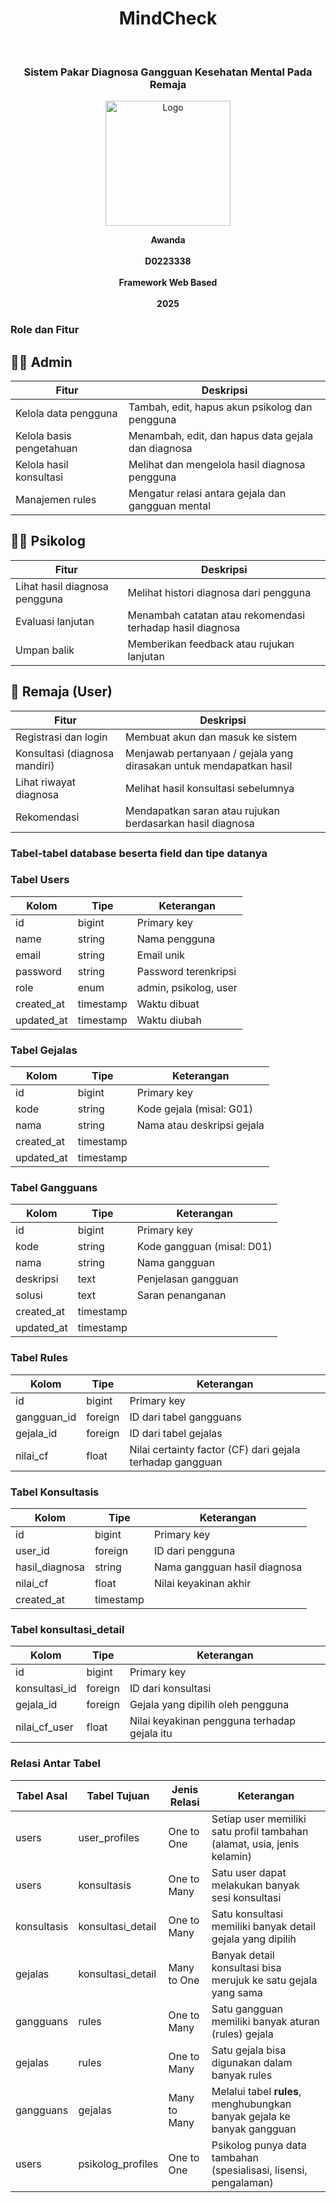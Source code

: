 <h1 align="center">MindCheck</h1> <br>

<h3 align="center">Sistem Pakar Diagnosa Gangguan Kesehatan Mental Pada Remaja</h3>
<p align="center">
  <img src="https://github.com/user-attachments/assets/5f6420c9-3323-46db-b9bf-496420ba850c" alt="Logo" width="200"/>
</p>

<p align="center">
  <strong>Awanda</strong><br/><br/>
  <strong>D0223338</strong><br/><br/>
  <strong>Framework Web Based</strong><br/><br/>
  <strong>2025</strong>
</p>

<h3>Role dan Fitur</h3>

## 🧑‍⚕️ Admin

| Fitur                     | Deskripsi                                               |
| ------------------------- | ------------------------------------------------------- |
| Kelola data pengguna      | Tambah, edit, hapus akun psikolog dan pengguna          |
| Kelola basis pengetahuan  | Menambah, edit, dan hapus data gejala dan diagnosa      |
| Kelola hasil konsultasi   | Melihat dan mengelola hasil diagnosa pengguna           |
| Manajemen rules           | Mengatur relasi antara gejala dan gangguan mental       |

## 👩‍⚕️ Psikolog

| Fitur                          | Deskripsi                                                  |
| ------------------------------ | ---------------------------------------------------------- |
| Lihat hasil diagnosa pengguna  | Melihat histori diagnosa dari pengguna                     |
| Evaluasi lanjutan              | Menambah catatan atau rekomendasi terhadap hasil diagnosa  |
| Umpan balik                    | Memberikan feedback atau rujukan lanjutan                  |

## 🧑 Remaja (User)

| Fitur                              | Deskripsi                                                           |
| ---------------------------------- | ------------------------------------------------------------------- |
| Registrasi dan login               | Membuat akun dan masuk ke sistem                                    |
| Konsultasi (diagnosa mandiri)     | Menjawab pertanyaan / gejala yang dirasakan untuk mendapatkan hasil |
| Lihat riwayat diagnosa             | Melihat hasil konsultasi sebelumnya                                 |
| Rekomendasi                        | Mendapatkan saran atau rujukan berdasarkan hasil diagnosa           |

<h3>Tabel-tabel database beserta field dan tipe datanya</h3>

<h3>Tabel Users</h3>

| Kolom       | Tipe      | Keterangan                         |
| ----------- | --------- | ---------------------------------- |
| id          | bigint    | Primary key                        |
| name        | string    | Nama pengguna                      |
| email       | string    | Email unik                         |
| password    | string    | Password terenkripsi               |
| role        | enum      | admin, psikolog, user              |
| created_at  | timestamp | Waktu dibuat                       |
| updated_at  | timestamp | Waktu diubah                       |

<h3>Tabel Gejalas</h3>

| Kolom       | Tipe      | Keterangan               |
| ----------- | --------- | ------------------------ |
| id          | bigint    | Primary key              |
| kode        | string    | Kode gejala (misal: G01) |
| nama        | string    | Nama atau deskripsi gejala |
| created_at  | timestamp |                          |
| updated_at  | timestamp |                          |

<h3>Tabel Gangguans</h3>

| Kolom       | Tipe      | Keterangan                         |
| ----------- | --------- | ---------------------------------- |
| id          | bigint    | Primary key                        |
| kode        | string    | Kode gangguan (misal: D01)         |
| nama        | string    | Nama gangguan                      |
| deskripsi   | text      | Penjelasan gangguan                |
| solusi      | text      | Saran penanganan                   |
| created_at  | timestamp |                                    |
| updated_at  | timestamp |                                    |

<h3>Tabel Rules</h3>

| Kolom        | Tipe    | Keterangan                                       |
| ------------ | ------- | ------------------------------------------------ |
| id           | bigint  | Primary key                                      |
| gangguan_id  | foreign | ID dari tabel gangguans                          |
| gejala_id    | foreign | ID dari tabel gejalas                            |
| nilai_cf     | float   | Nilai certainty factor (CF) dari gejala terhadap gangguan |

<h3>Tabel Konsultasis</h3>

| Kolom        | Tipe      | Keterangan                                    |
| ------------ | --------- | --------------------------------------------- |
| id           | bigint    | Primary key                                   |
| user_id      | foreign   | ID dari pengguna                              |
| hasil_diagnosa | string  | Nama gangguan hasil diagnosa                  |
| nilai_cf     | float     | Nilai keyakinan akhir                         |
| created_at   | timestamp |                                               |

<h3>Tabel konsultasi_detail</h3>

| Kolom          | Tipe    | Keterangan                                   |
| -------------- | ------- | -------------------------------------------- |
| id             | bigint  | Primary key                                  |
| konsultasi_id  | foreign | ID dari konsultasi                           |
| gejala_id      | foreign | Gejala yang dipilih oleh pengguna            |
| nilai_cf_user  | float   | Nilai keyakinan pengguna terhadap gejala itu |

<h3>Relasi Antar Tabel</h3>

| Tabel Asal  | Tabel Tujuan       | Jenis Relasi | Keterangan                                                              |
| ----------- | ------------------ | ------------ | ----------------------------------------------------------------------- |
| users       | user\_profiles     | One to One   | Setiap user memiliki satu profil tambahan (alamat, usia, jenis kelamin) |
| users       | konsultasis        | One to Many  | Satu user dapat melakukan banyak sesi konsultasi                        |
| konsultasis | konsultasi\_detail | One to Many  | Satu konsultasi memiliki banyak detail gejala yang dipilih              |
| gejalas     | konsultasi\_detail | Many to One  | Banyak detail konsultasi bisa merujuk ke satu gejala yang sama          |
| gangguans   | rules              | One to Many  | Satu gangguan memiliki banyak aturan (rules) gejala                     |
| gejalas     | rules              | One to Many  | Satu gejala bisa digunakan dalam banyak rules                           |
| gangguans   | gejalas            | Many to Many | Melalui tabel **rules**, menghubungkan banyak gejala ke banyak gangguan |
| users       | psikolog\_profiles | One to One   | Psikolog punya data tambahan (spesialisasi, lisensi, pengalaman)        |

